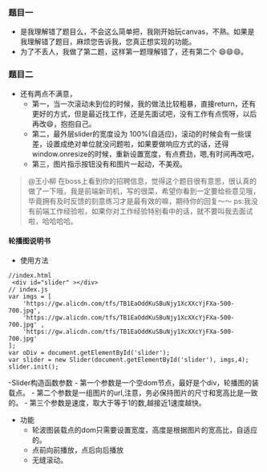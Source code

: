### 题目一
- 是我理解错了题目么，不会这么简单把，我刚开始玩canvas，不熟。如果是我理解错了题目，麻烦您告诉我，您真正想实现的功能。
- 为了不丢人，我做了第二题，这样第一题理解错了，还有第二个 😄😄😄。
### 题目二
- 还有两点不满意，
    - 第一，当一次滚动未到位的时候，我的做法比较粗暴，直接return，还有更好的方式，但是最近找工作，还是先面试吧，没有工作有点慌呀，以后再改😄，抱抱自己。
    - 第二，最外层slider的宽度设为 100%(自适应)，滚动的时候会有一些误差，设置成绝对单位就没问题啦，如果要做响应方式的话，还得window.onresize的时候，重新设置宽度，有点费劲，嗯,有时间再改吧，
    - 第三，图片指示按钮没有和图片一起动，不美观。
> @王小柳 在boss上看到你的招聘信息，觉得这个题目很有意思，很认真的做了一下哦，我是前端新司机，写的很菜，希望你看到一定要给些意见哦，毕竟拥有及时反馈的刻意练习才是最有效的嘛，期待你的回复～～
ps:我没有前端工作经验啦，如果你对工作经验特别看中的话，就不要叫我去面试啦，哈哈哈哈。

#### 轮播图说明书
- 使用方法
```
//index.html
 <div id="slider" ></div>
// index.js
var imgs = [
    'https://gw.alicdn.com/tfs/TB1EaOddKuSBuNjy1XcXXcYjFXa-500-700.jpg',
    'https://gw.alicdn.com/tfs/TB1EaOddKuSBuNjy1XcXXcYjFXa-500-700.jpg' ,
    'https://gw.alicdn.com/tfs/TB1EaOddKuSBuNjy1XcXXcYjFXa-500-700.jpg'
];
var oDiv = document.getElementById('slider');
var slider = new Slider(document.getElementById('slider'), imgs,4);
slider.init();
```
-Slider构造函数参数
    - 第一个参数是一个空dom节点，最好是个div，轮播图的装载点。
    - 第二个参数是一组图片的url,注意，务必保持图片的尺寸和宽高比是一致的。
    - 第三个参数是速度，取大于等于1的数,越接近1速度越快。

- 功能
    - 轮波图装载点的dom只需要设置宽度，高度是根据图片的宽高比，自适应的。
    - 点前向前播放，点后向后播放
    - 无缝滚动。


